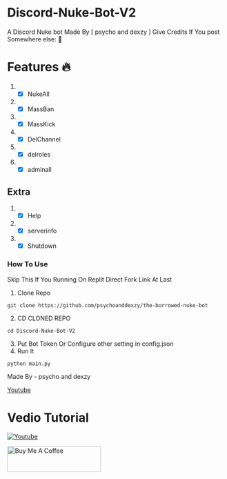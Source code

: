 # Discord-Nuke-Bot-V2
A Discord Nuke bot Made By [ psycho and dexzy ]  Give Credits If You post Somewhere else: 🖕



# Features 🔥
1. -[x] NukeAll
2. -[x] MassBan
3. -[x] MassKick
4. -[x] DelChannel
5. -[x] delroles
6. -[x] adminall

## Extra
1. -[x] Help
2. -[x] serverinfo
3. -[x] Shutdown

### How To Use
Skip This If You Running On Replit Direct Fork Link At Last
1. Clone Repo
```
git clone https://github.com/psychoanddexzy/the-borrowed-nuke-bot
```
2. CD CLONED REPO
```
cd Discord-Nuke-Bot-V2
```
3. Put Bot Token Or Configure other setting in config.json
4. Run It
```
python main.py 
```


Made By - psycho and dexzy

[Youtube](https://www.youtube.com/channel/UCMEhNSLa2O6WQqtqpjwu-sw)


# Vedio Tutorial 
[![Youtube]([https://m.youtube.com/channel/UCziMP_zNYRQNlNxcK6jaAiw)](https://youtu.be/PiVOMD0sLb4)

<a href="https://www.buymeacoffee.com/AshOp" target="_blank"><img src="https://cdn.buymeacoffee.com/buttons/v2/default-yellow.png" alt="Buy Me A Coffee" style="height: 60px !important;width: 217px !important;" ></a>

